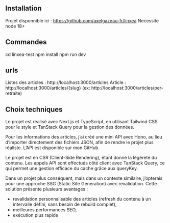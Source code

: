 ## Installation
Projet disponnible ici : https://github.com/axelgazeau-fr/linxea
Necessite node 18+

## Commandes
cd linxea-test
npm install
npm run dev

## urls
Listes des articles : http://localhost:3000/articles
Article : http://localhost:3000/articles/{slug} (ex: http://localhost:3000/articles/per-retraite)

## Choix techniques

Le projet est réalisé avec Next.js et TypeScript, en utilisant Tailwind CSS pour le style et TanStack Query pour la gestion des données.

Pour les informations des articles, j’ai créé une mini API avec Hono, au lieu d’importer directement des fichiers JSON, afin de rendre le projet plus réaliste. L’API est disponible sur mon GitHub.

Le projet est en CSR (Client-Side Rendering), étant donné la légèreté du contenu. Les appels API sont effectués côté client avec TanStack Query, ce qui permet une gestion efficace du cache grâce aux queryKey.

Dans un projet plus conséquent, mais dans un contexte similaire, j’opterais pour une approche SSG (Static Site Generation) avec revalidation. Cette solution présente plusieurs avantages :

- revalidation personnalisable des articles (refresh du contenu à un intervalle défini, sans besoin de rebuild complet),
- meilleures performances SEO,
- exécution plus rapide
